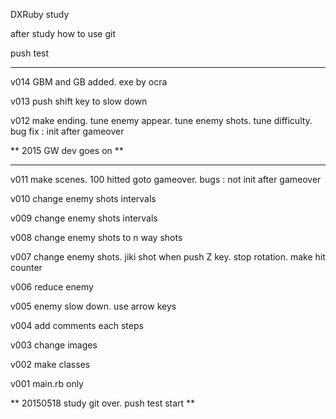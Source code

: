 DXRuby study

after study how to use git

push test

***************************************

v014 GBM and GB added. exe by ocra

v013 push shift key to slow down

v012 make ending. tune enemy appear. tune enemy shots. tune difficulty. bug fix : init after gameover

 ** 2015 GW dev goes on **

***************************************

v011 make scenes. 100 hitted goto gameover. bugs : not init after gameover

v010 change enemy shots intervals

v009 change enemy shots intervals

v008 change enemy shots to n way shots

v007 change enemy shots. jiki shot when push Z key. stop rotation. make hit counter

v006 reduce enemy

v005 enemy slow down. use arrow keys

v004 add comments each steps

v003 change images

v002 make classes

v001 main.rb only

 ** 20150518 study git over. push test start **
